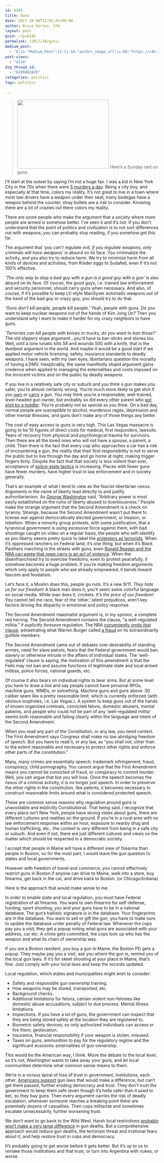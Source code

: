 ```yaml
---
id: 6245
title: Guns
date: 2017-10-08T12:01:43+00:00
author: Druce Vertes, CFA
layout: post
guid: /?p=6245
permalink: /2017/10/guns/
medium_post:
  - 'O:11:"Medium_Post":11:{s:16:"author_image_url";s:68:"https://cdn-images-1.medium.com/fit/c/200/200/0*tLekueVp7unnAXxY.jpg";s:10:"author_url";s:25:"https://medium.com/@druce";s:11:"byline_name";N;s:12:"byline_email";N;s:10:"cross_link";s:2:"no";s:2:"id";s:12:"dc2faf955028";s:21:"follower_notification";s:3:"yes";s:7:"license";s:19:"all-rights-reserved";s:14:"publication_id";s:2:"-1";s:6:"status";s:6:"public";s:3:"url";s:43:"https://medium.com/@druce/guns-dc2faf955028";}'
post-views:
  - "4134"
dsq_thread_id:
  - "6199882826"
categories: politics
tags: politics

---
```


> [<img src="/assets/wp-content/uploads/2017/10/22137048_1975147752763795_2402912629064646569_o-300x225.jpg" alt="" width="300" height="225" class="alignright size-medium wp-image-6258" srcset="/assets/wp-content/uploads/2017/10/22137048_1975147752763795_2402912629064646569_o-300x225.jpg 300w, /assets/wp-content/uploads/2017/10/22137048_1975147752763795_2402912629064646569_o-768x576.jpg 768w, /assets/wp-content/uploads/2017/10/22137048_1975147752763795_2402912629064646569_o-1024x768.jpg 1024w, /assets/wp-content/uploads/2017/10/22137048_1975147752763795_2402912629064646569_o.jpg 1280w" sizes="(max-width: 300px) 100vw, 300px" />](/assets/wp-content/uploads/2017/10/22137048_1975147752763795_2402912629064646569_o.jpg) Here’s a Sunday rant on guns.

<!--more-->

I’ll start at the outset by saying I’m not a huge fan. I was a kid in New York City in the 70s when there were [5 murders a day](https://qz.com/162289/217-years-of-homicide-in-new-york/). Being a city boy, and especially at that time, colors my reality. It’s not great to live in a town where most taxi drivers have a weapon under their seat, many bodegas have a weapon behind the counter, stray bullets are a risk to consider. Knowing there are a lot of crazies out there colors my reality. 

There are some people who make the argument that a society where more people are armed is somehow better. I’ve seen it and it’s not. If you don’t understand that the point of politics and civilization is to not sort differences out with weapons, you can probably stop reading, if you somehow got this far. 

The argument that _‘you can’t regulate evil, if you regulate weapons, only criminals will have weapons’_ is absurd on its face. You criminalize the activity, and you also try to reduce harm. We try to minimize harm from all kinds of devices and activities, from Kinder eggs to Sudafed, even if it’s not 100% effective. 

_‘The only way to stop a bad guy with a gun is a good guy with a gun’_ is also absurd on its face. Of course, the good guys, i.e. trained law enforcement and security personnel, should carry guns when necessary. And also, of course, if it’s possible to keep LV-style MacGyver automatic weapons out of the hand of the bad guy or crazy guy, you should try to do that. 

_‘Guns don’t kill people, people kill people.’_ Yeah, people with guns. Do you want to keep nuclear weapons out of the hands of Kim Jong Un? Then you understand why I want to make it harder for my crazy neighbors to have guns. 

_‘Terrorists can kill people with knives or trucks, do you want to ban those?’_ The old slippery slope argument…you’d have to ban sticks and stones too. Well, until a lone lunatic kills 58 and wounds 500 with a knife, that is the dumbest argument in the world. And maybe it would be a good start if we applied motor vehicle licensing, safety, insurance standards to deadly weapons. I have seen, with my own eyes, libertarians question the morality of having a DMV. Inexplicably, the same manifestly stupid argument gains credence when applied to managing the externalities and costs imposed on the innocent victims and on the public by deadly weapons.

If you live in a relatively safe city or suburb and you think a gun makes you safer, you’re almost certainly wrong. You’re much more likely to get shot if you [own](http://www.slate.com/articles/health_and_science/medical_examiner/2015/01/good_guy_with_a_gun_myth_guns_increase_the_risk_of_homicide_accidents_suicide.html) or [carry](https://www.newscientist.com/article/dn17922-carrying-a-gun-increases-risk-of-getting-shot-and-killed/) a gun. You may think you’re a responsible, well-trained, level-headed gun owner, but probably so did every other parent who [got shot by a toddler](https://www.washingtonpost.com/news/wonk/wp/2016/10/20/toddlers-have-shot-at-least-50-people-this-year/?utm_term=.a89e90cc66b2). You’re probably not as special as you think. On a bad day, normal people are susceptible to alcohol, murderous rages, depression and other mental illnesses, and guns don’t make any of those things any better.

The cost of easy access to guns is very high. This Las Vegas massacre is going to be 10 figures of direct costs for medical, first responders, lawsuits. Years of recovery from physical and psychological trauma for survivors. Then there are all the loved ones who will not have a spouse, a parent, a child. Then there is the fact that every cop who approaches a car has a risk of encountering a gun, the reality that their first responsibility is not to serve the public but to live through the day and go home at night, making trigger fingers itchy. Despite the fact that that society is less violent than ever, acceptance of [police-state tactics](http://www.motherjones.com/politics/2014/10/swat-warrior-cops-police-militarization-urban-shield/) is increasing. Places with fewer guns have fewer murders, have higher trust in law enforcement and in society generally.

That’s an example of what I tend to view as the fascist-libertarian nexus. Arguments in the name of liberty lead directly to and justify authoritarianism. As [George Washington](https://www.brainyquote.com/quotes/quotes/g/georgewash162754.html) said, “Arbitrary power is most easily established on the ruins of liberty abused to licentiousness.” People make the strange argument that the Second Amendment is a check on tyranny. Strange, because the Second Amendment wasn’t put there to license war against democratically elected government, or treason, or rebellion. When a minority group protests, with some justification, that a tyrannical government is using excessive force against them, with bad shootings caught on video on a regular basis, the people who self-identify as pro-liberty seems pretty quick to label the [protesters as terrorists](https://www.economist.com/blogs/economist-explains/2017/08/economist-explains-15). When it’s oppressed ranchers on Federal land, it’s one thing, but when it’s Black Panthers marching in the streets with guns, even [Ronald Reagan and the NRA can agree that open carry is an act of violence](http://theweek.com/articles/582926/how-ronald-reagan-learned-love-gun-control). When the disenfranchised try to exercise freedoms, even to protest peacefully, it somehow becomes a huge problem. If you’re making freedom arguments which only apply to people who are already empowered, it bends toward fascism and feudalism.

Let’s face it, a Muslim does this, people go nuts. It’s a new 9/11. _They hate us for our freedom!_ A black man does it, you’ll seem some colorful language on social media. White man does it, crickets. _It’s the price of our freedom!_ You cannot tell me race, fear of the ‘other,’ latent prejudices, aren’t key factors driving the disparity in emotional and policy response.

The Second Amendment maximalist argument is, in my opinion, a complete red herring. The Second Amendment contains the clause, “a well-regulated militia.” _It explicitly foresees regulation._ The NRA [conveniently omits that clause](http://www.politico.com/magazine/story/2014/05/nra-guns-second-amendment-106856_Page2.html#.Wdq3iRNSxZ0), perpetrating what Warren Burger called [a fraud](http://www.milwaukeeindependent.com/external/warren-burger-and-nra-gun-lobbys-big-fraud-on-second-amendment/) on its extraordinarily gullible members.

The Second Amendment came out of debates over desirability of standing armies, need for slave patrols, fears that the Federal government would ban slavery or otherwise intrude in the affairs of individual states. The ‘well-regulated’ clause is saying, the motivation of this amendment is that the Feds may not ban and assume functions of legitimate state and local armed militias, police forces, national guards, etc. 

Of course it also bears on individual rights to bear arms. But at some level you have to draw a line and say people cannot have personal RPGs, machine guns, WMDs, or something. Machine guns and guns above .50 caliber seem like a pretty reasonable limit, which is currently enforced (with obvious loopholes, i.e. Las Vegas.). A system to keep guns out of the hands of known organized criminals, convicted felons, domestic abusers, mental patients, and people who could not be part of any ‘well-regulated militia’ seems both reasonable and falling clearly within the language and intent of the Second Amendment.

When you read any part of the Constitution, or any law, you need context. The First Amendment says Congress shall make no law abridging freedom of speech. But you have to read it, or any law, as “you shall not, other than to the extent reasonable and necessary to protect other rights and enforce other parts of the constitution.”

Many, many crimes are essentially speech: trademark infringement, fraud, conspiracy, child pornography. You cannot argue that the First Amendment means you cannot be convicted of fraud, or conspiracy to commit murder. Well, you can argue that but you will lose. Once the speech becomes the nexus of a criminal activity, it is no longer just speech. In order to preserve the other rights in the constitution, like patents, it becomes necessary to construct reasonable limits around what is considered protected speech.

These are common sense reasons why regulation around guns is unavoidable and explicitly Constitutional. That being said, I recognize that every place isn’t New York, people have strong views about guns, there are different cultures and realities on the ground. If you’re in a rural area with no law enforcement response within an hour, exposure to nearby drug and human trafficking, etc., the context is very different from being in a safe city or suburb. And even if not, there are just different cultures and views on the matter which should be respected in a democratic society.

I accept that people in Maine will have a different view of firearms than people in Boston, so for the most part, I would leave the gun question to states and local governments. 

However with freedom of travel and commerce, you cannot effectively restrict guns in Boston if anyone can drive to Maine, walk into a store, buy firearms, get back in the car, and drive back to Boston. (or Chicago/Indiana)

Here is the approach that would make sense to me. 

In order to enable state and local regulation, you must have Federal registration of all firearms. You want to own firearms for self-defense, hunting, sport shooting, you and your guns have to be in a national database. The gun’s ballistic signature is in the database. Your fingerprints are in the database. You want to sell or gift the gun, you have to make sure to update the database under penalty of Federal law. Whenever the cops pay you a visit, they get a popup noting what guns are associated with your address, car etc. A crime gets committed, the cops look up who has the weapon and what its chain of ownership was. 

If you are a Boston resident, you buy a gun in Maine, the Boston PD gets a popup. They maybe pay you a visit, ask you where the gun is, remind you of the local gun laws. If it’s for skeet shooting at your place in Maine, that’s fine. Just comply with your local laws and keep the records updated.

Local regulation, which states and municipalities might wish to consider:

  * Safety and responsible gun ownership training.
  * How weapons may be stored, transported, etc.
  * Background checks.
  * Additional limitations for felons, certain violent non-felonies like domestic abuse accusations, subject to due process. Mental illness limitations.
  * Inspections. If you have a lot of guns, the government can inspect that they are being stored safely at the location they are registered to.
  * Biometric safety devices, so only authorized individuals can access or fire them; geolocation.
  * Insurance, financial responsibility if your weapon is stolen, misused.
  * Taxes on guns, ammunition to pay for the regulatory regime and the significant economic externalities of gun ownership.

This would be the American way, I think. Move the debate to the local level, so it’s not, Washington wants to take away your guns, and let local communities determine what common sense means to them.

We’re in a vicious spiral of loss of trust in government, institutions, each other. [Americans support](https://www.nytimes.com/interactive/2017/10/05/upshot/how-to-reduce-mass-shooting-deaths-experts-say-these-gun-laws-could-help.html) gun laws that would make a difference, but can’t get them passed, further eroding democracy and trust. They don’t trust the government to keep them safe (even though it’s hella safer than it used to be), so they buy guns. Then every argument carries the risk of deadly escalation, whenever someone reaches a breaking point there are potentially dozens of casualties. Then cops militarize and sometimes escalate unnecessarily, further worsening trust. 

We don’t want to go back to the Wild West. Harsh local restrictions [probably won’t make a very large difference](http://nationalpost.com/opinion/leah-libresco-i-thought-gun-control-was-the-answer-then-my-research-told-me-otherwise) in gun deaths. But a comprehensive approach would reduce gun deaths, the terrorism threat and irrational fears about it, and help restore trust in cops and democracy.

It’s probably going to get worse before it gets better. But it’s up to us to remake those institutions and that trust, or turn into Argentina with nukes, or worse.
